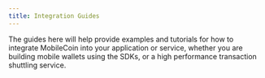 ```yaml
---
title: Integration Guides
---
```

The guides here will help provide examples and tutorials for how to integrate MobileCoin into your application or 
service, whether you are building mobile wallets using the SDKs, or a high performance transaction shuttling
service.
